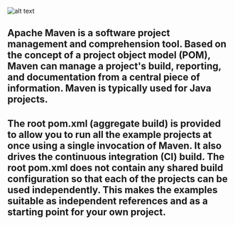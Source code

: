 ![alt text](https://upload.wikimedia.org/wikipedia/commons/thumb/0/0b/Maven_logo.svg/1024px-Maven_logo.svg.png)


Apache Maven is a software project management and comprehension tool. Based on the concept of a project object model (POM), Maven can manage a project's build, reporting, and documentation from a central piece of information. Maven is typically used for Java projects.
--------------------------------------------------------------------------------------------------------------------------------------------------------------------------------

The root pom.xml (aggregate build) is provided to allow you to run all the example projects at once using a single invocation of Maven. It also drives the continuous integration (CI) build. The root pom.xml does not contain any shared build configuration so that each of the projects can be used independently. This makes the examples suitable as independent references and as a starting point for your own project.
--------------------------------------------------------------------------------------------------------------------------------------------------------------------------------
